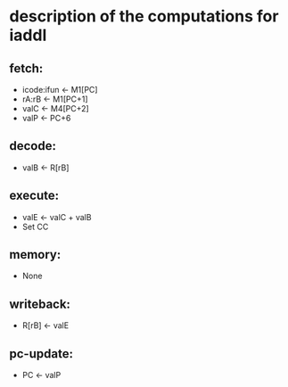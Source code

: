 # description of the computations for iaddl

## fetch:

- icode:ifun $\leftarrow$ M1[PC]
- rA:rB       $\leftarrow$ M1[PC+1]
- valC         $\leftarrow$ M4[PC+2]
- valP         $\leftarrow$ PC+6

## decode:

- valB $\leftarrow$ R[rB]

## execute:

- valE $\leftarrow$ valC + valB
- Set CC

## memory:

- None

## writeback:

- R[rB] $\leftarrow$ valE

## pc-update:

- PC $\leftarrow$ valP